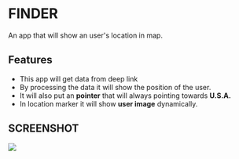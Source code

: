 # FINDER

An app that will show an user's location in map.

## Features
- This app will get data from deep link
- By processing the data it will show the position of the user.
- It will also put an **pointer** that will always pointing towards **U.S.A.** 
- In location marker it will show **user image** dynamically.

## SCREENSHOT

![](https://github.com/tipu0710/assignment/blob/master/screenshot/screenshot.gif)
